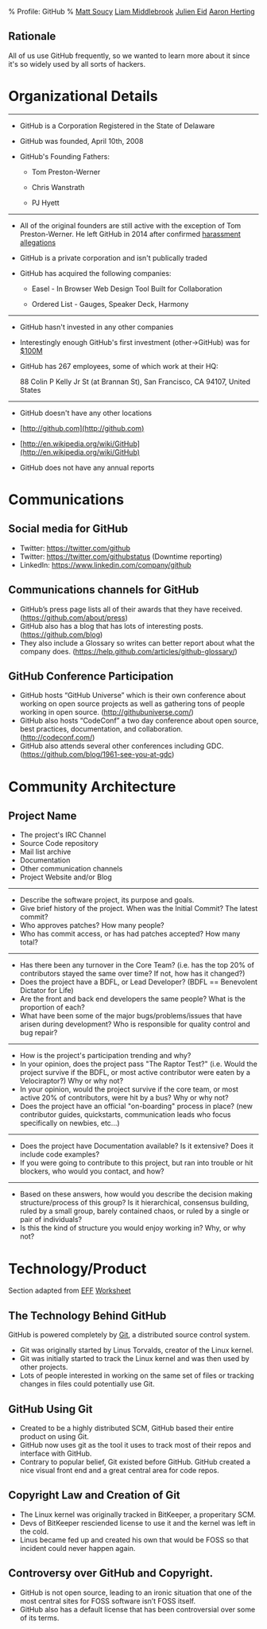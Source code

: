 % Profile: GitHub
% [Matt Soucy](msoucy@csh.rit.edu)
  [Liam Middlebrook](liammiddlebrook@gmail.com)
  [Julien Eid](jeid@csh.rit.edu)
  [Aaron Herting](adh2380@rit.edu)


## Rationale

All of us use GitHub frequently, so we wanted to learn more about it since it's so widely used by all sorts of hackers.

# Organizational Details

---

- GitHub is a Corporation Registered in the State of Delaware

- GitHub was founded, April 10th, 2008

- GitHub's Founding Fathers:

    * Tom Preston-Werner

    * Chris Wanstrath

    * PJ Hyett

---

- All of the original founders are still active with the exception of Tom Preston-Werner.
He left GitHub in 2014 after confirmed [harassment allegations]

- GitHub is a private corporation and isn't publically traded

- GitHub has acquired the following companies:

    * Easel - In Browser Web Design Tool Built for Collaboration

    * Ordered List - Gauges, Speaker Deck, Harmony

---

- GitHub hasn't invested in any other companies

- Interestingly enough GitHub's first investment (other->GitHub) was for [$100M]

- GitHub has 267 employees, some of which work at their HQ:

    88 Colin P Kelly Jr St (at Brannan St), San Francisco, CA 94107, United States

---

- GitHub doesn't have any other locations

- [http://github.com](http://github.com)

- [http://en.wikipedia.org/wiki/GitHub](http://en.wikipedia.org/wiki/GitHub)

- GitHub does not have any annual reports

[harassment allegations]: http://bits.blogs.nytimes.com/2014/04/21/github-founder-resigns-after-investigation/
[$100M]: http://go.bloomberg.com/tech-deals/2012-07-09-github-takes-100m-in-largest-investment-by-andreessen-horowitz/

# Communications

## Social media for GitHub

- Twitter: https://twitter.com/github
- Twitter: https://twitter.com/githubstatus (Downtime reporting)
- LinkedIn: https://www.linkedin.com/company/github

## Communications channels for GitHub

- GitHub’s press page lists all of their awards that they have received. (https://github.com/about/press)
- GitHub also has a blog that has lots of interesting posts. (https://github.com/blog)
- They also include a Glossary so writes can better report about what the company does. (https://help.github.com/articles/github-glossary/)

## GitHub Conference Participation

- GitHub hosts “GitHub Universe” which is their own conference about working on open source projects as well as gathering tons of people working in open source. (http://githubuniverse.com/)
- GitHub also hosts “CodeConf” a two day conference about open source, best practices, documentation, and collaboration. (http://codeconf.com/)
- GitHub also attends several other conferences including GDC. (https://github.com/blog/1961-see-you-at-gdc)

# Community Architecture

## Project Name

- The project's IRC Channel
- Source Code repository
- Mail list archive
- Documentation
- Other communication channels
- Project Website and/or Blog

---

- Describe the software project, its purpose and goals.
- Give brief history of the project. When was the Initial Commit? The latest commit?
- Who approves patches? How many people?
- Who has commit access, or has had patches accepted?  How many total?

---

- Has there been any turnover in the Core Team? (i.e. has the top 20% of contributors stayed the same over time? If not, how has it changed?)
- Does the project have a BDFL, or Lead Developer? (BDFL == Benevolent Dictator for Life)
- Are the front and back end developers the same people? What is the proportion of each?
- What have been some of the major bugs/problems/issues that have arisen during development? Who is responsible for quality control and bug repair?

---

- How is the project's participation trending and why?
- In your opinion, does the project pass "The Raptor Test?" (i.e. Would the project survive if the BDFL, or most active contributor were eaten by a Velociraptor?) Why or why not?
- In your opinion, would the project survive if the core team, or most active 20% of contributors, were hit by a bus? Why or why not?
- Does the project have an official "on-boarding" process in place?  (new contributor guides, quickstarts, communication leads who focus specifically on newbies, etc...)

---

- Does the project have Documentation available? Is it extensive?  Does it include code examples?
- If you were going to contribute to this project, but ran into trouble or hit blockers, who would you contact, and how?

---

- Based on these answers, how would you describe the decision making structure/process of this group?
  Is it hierarchical, consensus building, ruled by a small group, barely contained chaos, or ruled by a single or pair of individuals?
- Is this the kind of structure you would enjoy working in? Why, or why not?

# Technology/Product

Section adapted from [EFF](EFF) [Worksheet](http://www.teachingcopyright.org/handout/technology-history-worksheet)

## The Technology Behind GitHub

GitHub is powered completely by [Git][Git Wiki], a distributed source control system.

- Git was originally started by Linus Torvalds, creator of the Linux kernel.
- Git was initially started to track the Linux kernel and was then used by other projects.
- Lots of people interested in working on the same set of files or tracking changes in files could potentially use Git.

## GitHub Using Git

- Created to be a highly distributed SCM, GitHub based their entire product on using Git.
- GitHub now uses git as the tool it uses to track most of their repos and interface with GitHub.
- Contrary to popular belief, Git existed before GitHub. GitHub created a nice visual front end and a great central area for code repos.

## Copyright Law and Creation of Git

- The Linux kernel was originally tracked in BitKeeper, a properitary SCM.
- Devs of BitKeeper resciended license to use it and the kernel was left in the cold.
- Linus became fed up and created his own that would be FOSS so that incident could never happen again.

## Controversy over GitHub and Copyright.

- GitHub is not open source, leading to an ironic situation that one of the most central sites for FOSS software isn’t FOSS itself.
- GitHub also has a default license that has been controversial over some of its terms.[][Git Wiki]

[Git Wiki]: http://en.wikipedia.org/wiki/Git_%28software%29
